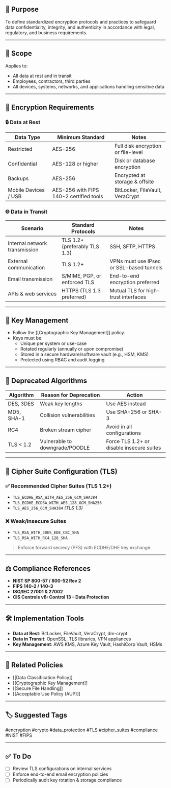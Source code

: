 ## 🎯 Purpose

To define standardized encryption protocols and practices to safeguard data confidentiality, integrity, and authenticity in accordance with legal, regulatory, and business requirements.

---

## 🧱 Scope

Applies to:
- All data at rest and in transit
- Employees, contractors, third parties
- All devices, systems, networks, and applications handling sensitive data

---

## 🔑 Encryption Requirements

### 🔒 Data at Rest

| Data Type                | Minimum Standard                         | Notes                                 |
|--------------------------|------------------------------------------|---------------------------------------|
| Restricted               | AES-256                                   | Full disk encryption or file-level   |
| Confidential             | AES-128 or higher                        | Disk or database encryption           |
| Backups                  | AES-256                                   | Encrypted at storage & offsite        |
| Mobile Devices / USB     | AES-256 with FIPS 140-2 certified tools  | BitLocker, FileVault, VeraCrypt       |

### 🌐 Data in Transit

| Scenario                        | Standard Protocols                             | Notes                                           |
|----------------------------------|------------------------------------------------|-------------------------------------------------|
| Internal network transmission    | TLS 1.2+ (preferably TLS 1.3)                  | SSH, SFTP, HTTPS                                |
| External communication          | TLS 1.2+                                       | VPNs must use IPsec or SSL-based tunnels       |
| Email transmission              | S/MIME, PGP, or enforced TLS                   | End-to-end encryption preferred                 |
| APIs & web services             | HTTPS (TLS 1.3 preferred)                      | Mutual TLS for high-trust interfaces            |

---

## 🔐 Key Management

- Follow the [[Cryptographic Key Management]] policy.
- Keys must be:
  - Unique per system or use-case
  - Rotated regularly (annually or upon compromise)
  - Stored in a secure hardware/software vault (e.g., HSM, KMS)
  - Protected using RBAC and audit logging

---

## 🚫 Deprecated Algorithms

| Algorithm         | Reason for Deprecation          | Action                                 |
|------------------|----------------------------------|----------------------------------------|
| DES, 3DES         | Weak key lengths                 | Use AES instead                        |
| MD5, SHA-1        | Collision vulnerabilities        | Use SHA-256 or SHA-3                   |
| RC4               | Broken stream cipher             | Avoid in all configurations            |
| TLS < 1.2         | Vulnerable to downgrade/POODLE   | Force TLS 1.2+ or disable insecure suites |

---

## 🔧 Cipher Suite Configuration (TLS)

### ✅ Recommended Cipher Suites (TLS 1.2+)

- `TLS_ECDHE_RSA_WITH_AES_256_GCM_SHA384`
- `TLS_ECDHE_ECDSA_WITH_AES_128_GCM_SHA256`
- `TLS_AES_256_GCM_SHA384` *(TLS 1.3)*

### ❌ Weak/Insecure Suites

- `TLS_RSA_WITH_3DES_EDE_CBC_SHA`
- `TLS_RSA_WITH_RC4_128_SHA`

> Enforce forward secrecy (PFS) with ECDHE/DHE key exchange.

---

## ⚖️ Compliance References

- **NIST SP 800-57 / 800-52 Rev 2**
- **FIPS 140-2 / 140-3**
- **ISO/IEC 27001 & 27002**
- **CIS Controls v8: Control 13 – Data Protection**

---

## 🛠 Implementation Tools

- **Data at Rest**: BitLocker, FileVault, VeraCrypt, dm-crypt
- **Data in Transit**: OpenSSL, TLS libraries, VPN appliances
- **Key Management**: AWS KMS, Azure Key Vault, HashiCorp Vault, HSMs

---

## 📌 Related Policies

- [[Data Classification Policy]]
- [[Cryptographic Key Management]]
- [[Secure File Handling]]
- [[Acceptable Use Policy (AUP)]]

---

## 🏷 Suggested Tags

#encryption #crypto #data_protection #TLS #cipher_suites #compliance #NIST #FIPS

---

## ✅ To Do

- [ ] Review TLS configurations on internal services
- [ ] Enforce end-to-end email encryption policies
- [ ] Periodically audit key rotation & storage compliance
